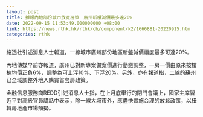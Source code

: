 ```yaml
---
layout: post
title: 據報內地部份城市放寬房策　廣州新樓減價最多達20%
date: 2022-09-15 11:53:49.000000000 +08:00
link: https://news.rthk.hk/rthk/ch/component/k2/1666881-20220915.htm
categories: rthk
---
```


路透社引述消息人士報道，一線城市廣州部份地區新盤減價幅度最多可達20%。

內地傳媒早前亦報道，廣州已對新專案備案價進行動態調整，一房一價由原來按樓棟均價正負6%，調整為可上浮10%、下浮20%。另外，亦有報道指，二線的蘇州已全域調整外地人購買首套房政策。

金融信息服務商REDD引述消息人士指，在上月底舉行的閉門會議上，國家主席習近平對高級官員講話中表示，除一線大城市外，應盡快實施合理的放鬆政策，以扭轉房地產市場頽勢。

